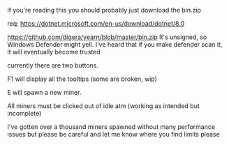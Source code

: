 if you're reading this you should probably just download the bin.zip


req: https://dotnet.microsoft.com/en-us/download/dotnet/8.0


https://github.com/digera/yearn/blob/master/bin.zip
It's unsigned, so Windows Defender might yell. I've heard that if you make defender scan it, it will eventually become trusted

currently there are two buttons.

F1 will display all the tooltips (some are broken, wip)

E will spawn a new miner.

All miners must be clicked out of idle atm (working as intended but incomplete)

I've gotten over a thousand miners spawned without many performance issues but please be careful and let me know where you find limits please
